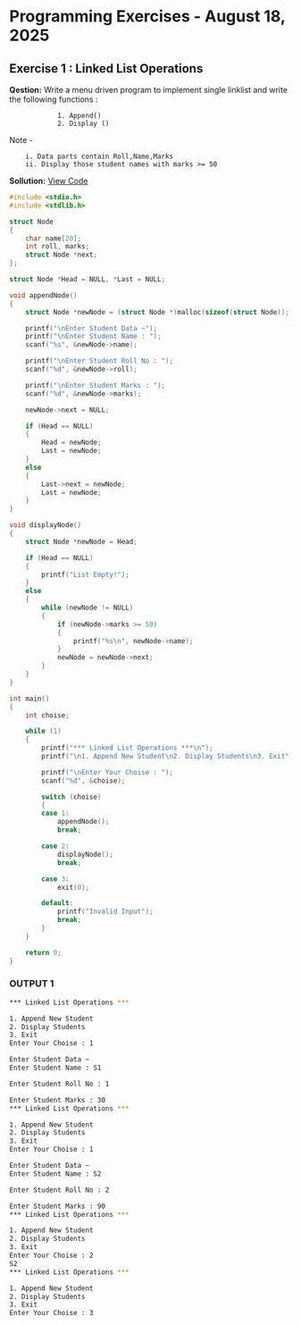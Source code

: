 # Programming Exercises - August 18, 2025

## Exercise 1 : Linked List Operations

**Qestion:** Write a menu driven program to implement single linklist and write the following functions :

                1. Append()
                2. Display ()

Note -  
        
        i. Data parts contain Roll,Name,Marks
        ii. Display those student names with marks >= 50

**Sollution:** [View Code](StudentLinkedList.cpp)

```cpp
#include <stdio.h>
#include <stdlib.h>

struct Node
{
    char name[20];
    int roll, marks;
    struct Node *next;
};

struct Node *Head = NULL, *Last = NULL;

void appendNode()
{
    struct Node *newNode = (struct Node *)malloc(sizeof(struct Node));

    printf("\nEnter Student Data ~");
    printf("\nEnter Student Name : ");
    scanf("%s", &newNode->name);

    printf("\nEnter Student Roll No : ");
    scanf("%d", &newNode->roll);

    printf("\nEnter Student Marks : ");
    scanf("%d", &newNode->marks);

    newNode->next = NULL;

    if (Head == NULL)
    {
        Head = newNode;
        Last = newNode;
    }
    else
    {
        Last->next = newNode;
        Last = newNode;
    }
}

void displayNode()
{
    struct Node *newNode = Head;

    if (Head == NULL)
    {
        printf("List Empty!");
    }
    else
    {
        while (newNode != NULL)
        {
            if (newNode->marks >= 50)
            {
                printf("%s\n", newNode->name);
            }
            newNode = newNode->next;
        }
    }
}

int main()
{
    int choise;

    while (1)
    {
        printf("*** Linked List Operations ***\n");
        printf("\n1. Append New Student\n2. Display Students\n3. Exit");

        printf("\nEnter Your Choise : ");
        scanf("%d", &choise);

        switch (choise)
        {
        case 1:
            appendNode();
            break;

        case 2:
            displayNode();
            break;

        case 3:
            exit(0);

        default:
            printf("Invalid Input");
            break;
        }
    }

    return 0;
}
```

### OUTPUT 1

```bash
*** Linked List Operations ***

1. Append New Student
2. Display Students
3. Exit
Enter Your Choise : 1

Enter Student Data ~
Enter Student Name : S1             

Enter Student Roll No : 1

Enter Student Marks : 30
*** Linked List Operations ***

1. Append New Student
2. Display Students
3. Exit
Enter Your Choise : 1

Enter Student Data ~
Enter Student Name : S2

Enter Student Roll No : 2 

Enter Student Marks : 90
*** Linked List Operations ***

1. Append New Student
2. Display Students
3. Exit
Enter Your Choise : 2
S2
*** Linked List Operations ***

1. Append New Student
2. Display Students
3. Exit
Enter Your Choise : 3

```
